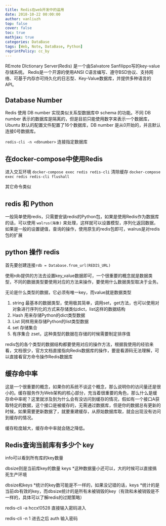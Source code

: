 ```yaml
---
title: Redis在web开发中的运用
date: 2018-10-22 00:00:00
author: vanliuzh
top: false
cover: false
toc: true
mathjax: true
categories: DataBase
tags: [Web, Note, DataBase, Python]
reprintPolicy: cc_by
---
```


REmote DIctionary Server(Redis) 是一个由Salvatore Sanfilippo写的key-value存储系统。
Redis是一个开源的使用ANSI C语言编写、遵守BSD协议、支持网络、可基于内存亦可持久化的日志型、Key-Value数据库，并提供多种语言的API。

<!-- more -->

## Database Number

Redis 使用 DB number 实现类似关系型数据库中 schema 的功能。不同 DB number 表示的数据库是隔离的，但是目前只能使用数字来表示一个数据库，Ubuntu 默认的配置文件配置了16个数据库，DB number 是从0开始的，并且默认连接0号数据库。

`redis-cli -n <dbnumber>` 连接指定数据库

## 在docker-compose中使用Redis

进入交互环境 `docker-compose exec redis redis-cli`
清除缓存 `docker-compose exec redis redis-cli flushall`

其它命令类似

## redis 和 Python

一般简单使用redis，只需要安装redis的Python包，如果是使用Redis作为数据库的话，可以使用 `walrus(海象)` 来处理，这样就可以设置模型，序列化返回数据，如果是一般的设置键值，查询的操作，使用原生的redis包即可，walrus是对redis包的扩展

## python 操作 redis

首先要创建连接`rdb = Database.from_url(REDIS_URL)`

使用rdb提供的方法去设置key_value数据即可，一个很重要的概念就是数据类型，不同的数据类型要使用对应的方法来操作，要使用什么数据类型取决于业务。

无论是什么类型的数据，它必须有唯一key，而value就是数据类型

1. string 最基本的数据类型，使用极其简单，调用set，get方法，也可以使用对对象进行序列化的方式来存储类似dict，list这样的数据结构
2. Hash 用来存储Python的dict类型数据
3. List 同样用来存储Python的list类型数据
4. set 存储集合
5. 有序集合 zset，这种类型的数据在存储的时候需要制定排序值

redis包的各个类型的数据结构都要使用对应的操作方法，根据我使用的经验来看，文档很少，官方文档直接指向Redis数据库的操作，要是看源码无法理解，可以直接看官方命令操作Redis数据库

## 缓存命中率

这是一个很重要的概念，如果你的系统不谈这个概念，那么说明你的访问量还是很小的。缓存服务作为Web架构的核心部分，充当着很重要的角色，那么什么是缓存命中率呢？这里就涉及到为什么会有没访问到缓存的情况，假如有一个接口A获取特定的数据，这个接口是被缓存的，无需通过数据库，但是你的数据总有更新的时候，如果需要更新数据了，就要重建缓存，从原始数据库取，就会出现没有访问到缓存的情况。

缓存粒度越大，缓存命中率就会随之降低。

## Redis查询当前库有多少个 key

info可以看到所有库的key数量

dbsize则是当前库key的数量
keys *这种数据量小还可以，大的时候可以直接搞死生产环境

dbsize和keys *统计的key数可能是不一样的，如果没记错的话，keys *统计的是当前db有效的key，而dbsize统计的是所有未被销毁的key（有效和未被销毁是不一样的，具体可以了解redis的过期策略）

redis-cli -a hccx\!0528  直接输入密码进入

redis-cli -n 1   进去之后 auth  输入密码